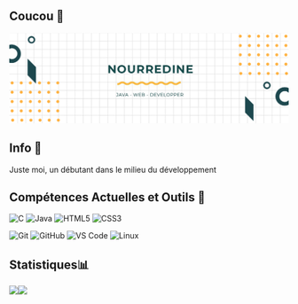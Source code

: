 ## Coucou 👋
![](https://raw.githubusercontent.com/ZeyTails/ZeyTails/refs/heads/main/mon%20header.png)

## Info 📃
Juste moi, un débutant dans le milieu du développement

## Compétences Actuelles et Outils 🧰

![C](https://img.shields.io/badge/C-A8B9CC?logo=C&logoColor=white)
![Java](https://img.shields.io/badge/-Java-orange?style=flat-square&logo=java)
![HTML5](https://img.shields.io/badge/-HTML5-E34F26?style=flat-square&logo=html5&logoColor=white)
![CSS3](https://img.shields.io/badge/-CSS3-1572B6?style=flat-square&logo=css3)


![Git](https://img.shields.io/badge/-Git-black?style=flat-square&logo=git)
![GitHub](https://img.shields.io/badge/-GitHub-181717?style=flat-square&logo=github)
![VS Code](https://img.shields.io/badge/-VS%20Code-007ACC?style=flat-square&logo=visual-studio-code)
![Linux](https://img.shields.io/badge/Linux-black?style=flat-square&logo=linux)

## Statistiques📊

<img align="left" src="https://github-readme-stats.vercel.app/api?username=zeytails&show_icons=true&count_private=true&theme=catppuccin_latte" />

<img src="https://github-readme-stats.vercel.app/api/top-langs/?username=zeytails&layout=compact&count_private=true&theme=catppuccin_latte" />
